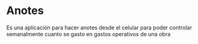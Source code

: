 # Anotes
Es una aplicación para hacer anotes desde el celular para poder controlar semanalmente cuanto se gasto en gastos operativos de una obra
